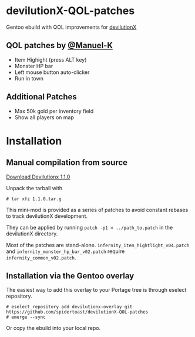 # devilutionX-QOL-patches
Gentoo ebuild with QOL improvements for [devilutionX](https://github.com/diasurgical/devilutionX)

## QOL patches by [@Manuel-K](https://github.com/Manuel-K)
- Item Highight (press ALT key)
- Monster HP bar
- Left mouse button auto-clicker
- Run in town

## Additional Patches
- Max 50k gold per inventory field
- Show all players on map


Installation
============

Manual compilation from source
------------------------------
[Download Devilutionx 1.1.0](https://github.com/diasurgical/devilutionX/releases/tag/1.1.0)

Unpack the tarball with
```
# tar xfz 1.1.0.tar.g
```

This mini-mod is provided as a series of patches to avoid constant rebases to track devilutionX development.

They can be applied by running
```patch -p1 < ../path_to.patch```
in the devilutionX directory.

Most of the patches are stand-alone. `infernity_item_hightlight_v04.patch` and `infernity_monster_hp_bar_v02.patch` require `infernity_common_v02.patch`.


Installation via the Gentoo overlay
-----------------------------------
The easiest way to add this overlay to your Portage tree is through eselect repository.

```
# eselect repository add devilutionx-overlay git https://github.com/spidertoast/devilutionX-QOL-patches
# emerge --sync
```

Or copy the ebuild into your local repo.
